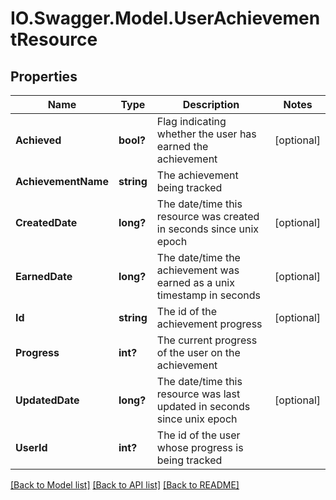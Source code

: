 # IO.Swagger.Model.UserAchievementResource
## Properties

Name | Type | Description | Notes
------------ | ------------- | ------------- | -------------
**Achieved** | **bool?** | Flag indicating whether the user has earned the achievement | [optional] 
**AchievementName** | **string** | The achievement being tracked | 
**CreatedDate** | **long?** | The date/time this resource was created in seconds since unix epoch | [optional] 
**EarnedDate** | **long?** | The date/time the achievement was earned as a unix timestamp in seconds | [optional] 
**Id** | **string** | The id of the achievement progress | [optional] 
**Progress** | **int?** | The current progress of the user on the achievement | 
**UpdatedDate** | **long?** | The date/time this resource was last updated in seconds since unix epoch | [optional] 
**UserId** | **int?** | The id of the user whose progress is being tracked | 

[[Back to Model list]](../README.md#documentation-for-models) [[Back to API list]](../README.md#documentation-for-api-endpoints) [[Back to README]](../README.md)

